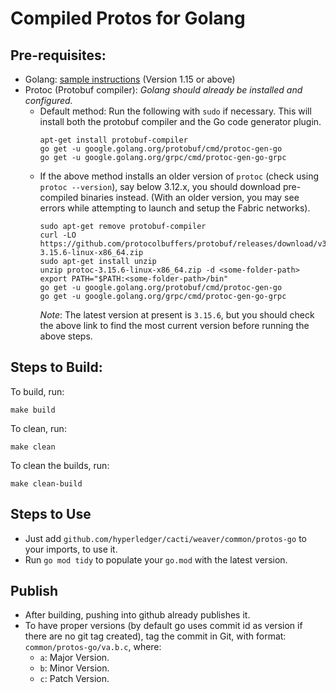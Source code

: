 # Compiled Protos for Golang

## Pre-requisites:

- Golang: [sample instructions](https://golang.org/dl/) (Version 1.15 or above)
- Protoc (Protobuf compiler): _Golang should already be installed and configured._
  * Default method: Run the following with `sudo` if necessary. This will install both the protobuf compiler and the Go code generator plugin.
    ```
    apt-get install protobuf-compiler
    go get -u google.golang.org/protobuf/cmd/protoc-gen-go
    go get -u google.golang.org/grpc/cmd/protoc-gen-go-grpc
    ```
  * If the above method installs an older version of `protoc` (check using `protoc --version`), say below 3.12.x, you should download pre-compiled binaries instead. (With an older version, you may see errors while attempting to launch and setup the Fabric networks).
    ```
    sudo apt-get remove protobuf-compiler
    curl -LO https://github.com/protocolbuffers/protobuf/releases/download/v3.15.6/protoc-3.15.6-linux-x86_64.zip
    sudo apt-get install unzip
    unzip protoc-3.15.6-linux-x86_64.zip -d <some-folder-path>
    export PATH="$PATH:<some-folder-path>/bin"
    go get -u google.golang.org/protobuf/cmd/protoc-gen-go
    go get -u google.golang.org/grpc/cmd/protoc-gen-go-grpc
    ```
    _Note_: The latest version at present is `3.15.6`, but you should check the above link to find the most current version before running the above steps.

## Steps to Build:

To build, run:
```
make build
```

To clean, run:
```
make clean
```

To clean the builds, run:
```
make clean-build
```

## Steps to Use
* Just add `github.com/hyperledger/cacti/weaver/common/protos-go` to your imports, to use it.
* Run `go mod tidy` to populate your `go.mod` with the latest version.

## Publish

* After building, pushing into github already publishes it.
* To have proper versions (by default go uses commit id as version if there are no git tag created), tag the commit in Git, with format: `common/protos-go/va.b.c`, where:
    - `a`: Major Version.
    - `b`: Minor Version.
    - `c`: Patch Version.
